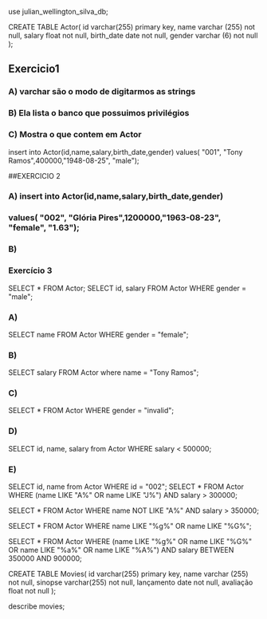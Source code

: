 use julian_wellington_silva_db;

CREATE TABLE Actor(
id varchar(255) primary key,
name varchar (255) not null,
salary float not null,
birth_date date not null,
gender varchar (6) not null
);
## Exercicio1
### A) varchar são o modo de digitarmos as strings
### B) Ela lista o banco que possuimos privilégios
### C) Mostra o que contem em Actor

insert into Actor(id,name,salary,birth_date,gender)
values( "001", "Tony Ramos",400000,"1948-08-25", "male");

##EXERCICIO 2
### A) insert into Actor(id,name,salary,birth_date,gender)
### values( "002", "Glória Pires",1200000,"1963-08-23", "female", "1.63");
### B) 

### Exercício 3
SELECT * FROM Actor; 
SELECT id, salary FROM Actor WHERE  gender = "male";

### A)
SELECT name FROM Actor WHERE gender = "female";

### B)
SELECT salary FROM Actor where name = "Tony Ramos";

### C)
SELECT * FROM Actor WHERE gender = "invalid";

### D)
SELECT id, name, salary from Actor WHERE salary < 500000;

### E)
SELECT id, name from Actor WHERE id = "002";
SELECT * FROM Actor
WHERE (name LIKE "A%" OR name LIKE "J%") AND salary > 300000;

SELECT * FROM Actor
WHERE name NOT LIKE "A%" AND salary > 350000;

SELECT * FROM Actor
WHERE name LIKE "%g%" OR name LIKE "%G%";

SELECT * FROM Actor
WHERE 
	(name LIKE "%g%" OR name LIKE "%G%" OR name LIKE "%a%" OR name LIKE "%A%")
  AND salary BETWEEN 350000 AND 900000;
  
  
CREATE TABLE Movies(
id varchar(255) primary key,
name varchar (255) not null,
sinopse varchar(255) not null,
lançamento date not null,
avaliação float not null
);

describe movies;
